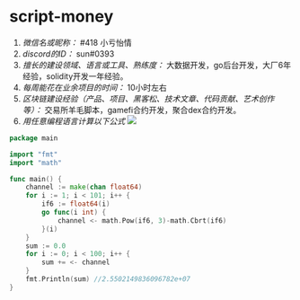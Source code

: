 # script-money

1. *微信名或昵称：* #418 小亏怡情
2. *discord的ID：* sun#0393
3. *擅长的建设领域、语言或工具、熟练度：* 大数据开发，go后台开发，大厂6年经验，solidity开发一年经验。
4. *每周能花在业余项目的时间：* 10小时左右
5. *区块链建设经验（产品、项目、黑客松、技术文章、代码贡献、艺术创作等）：* 交易所羊毛脚本，gamefi合约开发，聚合dex合约开发。
6. *用任意编程语言计算以下公式*
![](https://latex.codecogs.com/svg.image?\sum_{n=1}^{100}\left&space;(n^{3}-\sqrt[3]{n}&space;\right&space;))

```go
package main

import "fmt"
import "math"

func main() {
   	channel := make(chan float64)
   	for i := 1; i < 101; i++ {
		if6 := float64(i)
		go func(i int) {
			channel <- math.Pow(if6, 3)-math.Cbrt(if6)
		}(i)
   	}
   	sum := 0.0
	for i := 0; i < 100; i++ {
		sum += <- channel
	}
   	fmt.Println(sum) //2.5502149836096782e+07
}
```
